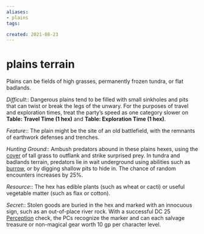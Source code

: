 ```yaml
---
aliases:
- plains
tags:

created: 2021-08-23
---
```

# plains terrain

Plains can be fields of high grasses, permanently frozen tundra, or flat badlands.

*Difficult*:: Dangerous plains tend to be filled with small sinkholes and pits that can twist or break the legs of the unwary. For the purposes of travel and exploration times, treat the party’s speed as one category slower on **Table: Travel Time (1 hex)** and **Table: Exploration Time (1 hex)**.

*Feature*:: The plain might be the site of an old battlefield, with the remnants of earthwork defenses and trenches.

*Hunting Ground*:: Ambush predators abound in these plains hexes, using the [cover](https://www.d20pfsrd.com/gamemastering/combat#TOC-Cover) of tall grass to outflank and strike surprised prey. In tundra and badlands terrain, predators lie in wait underground using abilities such as [burrow](https://www.d20pfsrd.com/bestiary/rules-for-monsters/universal-monster-rules#TOC-Burrow-Ex-), or by digging shallow pits to hide in. The chance of random encounters increases by 25%.

*Resource*:: The hex has edible plants (such as wheat or cacti) or useful vegetable matter (such as flax or cotton).

*Secret*:: Stolen goods are buried in the hex and marked with an innocuous sign, such as an out-of-place river rock. With a successful DC 25 [Perception](https://www.d20pfsrd.com/skills/perception) check, the PCs recognize the marker and can each salvage treasure or non-magical gear worth 10 gp per character level.

